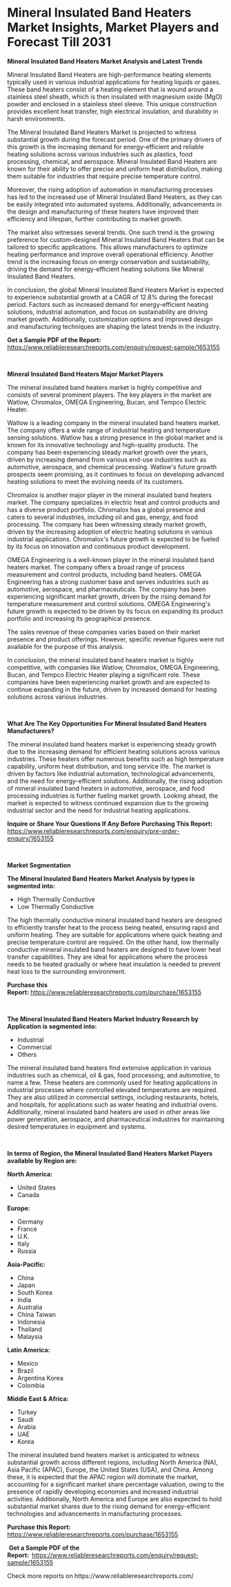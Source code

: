 <p><h1>Mineral Insulated Band Heaters Market Insights, Market Players and Forecast Till 2031</h1></p><p><strong>Mineral Insulated Band Heaters Market Analysis and Latest Trends</strong></p>
<p><p>Mineral Insulated Band Heaters are high-performance heating elements typically used in various industrial applications for heating liquids or gases. These band heaters consist of a heating element that is wound around a stainless steel sheath, which is then insulated with magnesium oxide (MgO) powder and enclosed in a stainless steel sleeve. This unique construction provides excellent heat transfer, high electrical insulation, and durability in harsh environments.</p><p>The Mineral Insulated Band Heaters Market is projected to witness substantial growth during the forecast period. One of the primary drivers of this growth is the increasing demand for energy-efficient and reliable heating solutions across various industries such as plastics, food processing, chemical, and aerospace. Mineral Insulated Band Heaters are known for their ability to offer precise and uniform heat distribution, making them suitable for industries that require precise temperature control.</p><p>Moreover, the rising adoption of automation in manufacturing processes has led to the increased use of Mineral Insulated Band Heaters, as they can be easily integrated into automated systems. Additionally, advancements in the design and manufacturing of these heaters have improved their efficiency and lifespan, further contributing to market growth.</p><p>The market also witnesses several trends. One such trend is the growing preference for custom-designed Mineral Insulated Band Heaters that can be tailored to specific applications. This allows manufacturers to optimize heating performance and improve overall operational efficiency. Another trend is the increasing focus on energy conservation and sustainability, driving the demand for energy-efficient heating solutions like Mineral Insulated Band Heaters.</p><p>In conclusion, the global Mineral Insulated Band Heaters Market is expected to experience substantial growth at a CAGR of 12.8% during the forecast period. Factors such as increased demand for energy-efficient heating solutions, industrial automation, and focus on sustainability are driving market growth. Additionally, customization options and improved design and manufacturing techniques are shaping the latest trends in the industry.</p></p>
<p><strong>Get a Sample PDF of the Report:&nbsp;</strong> <a href="https://www.reliableresearchreports.com/enquiry/request-sample/1653155">https://www.reliableresearchreports.com/enquiry/request-sample/1653155</a></p>
<p>&nbsp;</p>
<p><strong>Mineral Insulated Band Heaters Major Market Players</strong></p>
<p><p>The mineral insulated band heaters market is highly competitive and consists of several prominent players. The key players in the market are Watlow, Chromalox, OMEGA Engineering, Bucan, and Tempco Electric Heater.</p><p>Watlow is a leading company in the mineral insulated band heaters market. The company offers a wide range of industrial heating and temperature sensing solutions. Watlow has a strong presence in the global market and is known for its innovative technology and high-quality products. The company has been experiencing steady market growth over the years, driven by increasing demand from various end-use industries such as automotive, aerospace, and chemical processing. Watlow's future growth prospects seem promising, as it continues to focus on developing advanced heating solutions to meet the evolving needs of its customers.</p><p>Chromalox is another major player in the mineral insulated band heaters market. The company specializes in electric heat and control products and has a diverse product portfolio. Chromalox has a global presence and caters to several industries, including oil and gas, energy, and food processing. The company has been witnessing steady market growth, driven by the increasing adoption of electric heating solutions in various industrial applications. Chromalox's future growth is expected to be fueled by its focus on innovation and continuous product development.</p><p>OMEGA Engineering is a well-known player in the mineral insulated band heaters market. The company offers a broad range of process measurement and control products, including band heaters. OMEGA Engineering has a strong customer base and serves industries such as automotive, aerospace, and pharmaceuticals. The company has been experiencing significant market growth, driven by the rising demand for temperature measurement and control solutions. OMEGA Engineering's future growth is expected to be driven by its focus on expanding its product portfolio and increasing its geographical presence.</p><p>The sales revenue of these companies varies based on their market presence and product offerings. However, specific revenue figures were not available for the purpose of this analysis.</p><p>In conclusion, the mineral insulated band heaters market is highly competitive, with companies like Watlow, Chromalox, OMEGA Engineering, Bucan, and Tempco Electric Heater playing a significant role. These companies have been experiencing market growth and are expected to continue expanding in the future, driven by increased demand for heating solutions across various industries.</p></p>
<p>&nbsp;</p>
<p><strong>What Are The Key Opportunities For Mineral Insulated Band Heaters Manufacturers?</strong></p>
<p><p>The mineral insulated band heaters market is experiencing steady growth due to the increasing demand for efficient heating solutions across various industries. These heaters offer numerous benefits such as high temperature capability, uniform heat distribution, and long service life. The market is driven by factors like industrial automation, technological advancements, and the need for energy-efficient solutions. Additionally, the rising adoption of mineral insulated band heaters in automotive, aerospace, and food processing industries is further fueling market growth. Looking ahead, the market is expected to witness continued expansion due to the growing industrial sector and the need for industrial heating applications.</p></p>
<p><strong>Inquire or Share Your Questions If Any Before Purchasing This Report:</strong> <a href="https://www.reliableresearchreports.com/enquiry/pre-order-enquiry/1653155">https://www.reliableresearchreports.com/enquiry/pre-order-enquiry/1653155</a></p>
<p>&nbsp;</p>
<p><strong>Market Segmentation</strong></p>
<p><strong>The Mineral Insulated Band Heaters Market Analysis by types is segmented into:</strong></p>
<p><ul><li>High Thermally Conductive</li><li>Low Thermally Conductive</li></ul></p>
<p><p>The high thermally conductive mineral insulated band heaters are designed to efficiently transfer heat to the process being heated, ensuring rapid and uniform heating. They are suitable for applications where quick heating and precise temperature control are required. On the other hand, low thermally conductive mineral insulated band heaters are designed to have lower heat transfer capabilities. They are ideal for applications where the process needs to be heated gradually or where heat insulation is needed to prevent heat loss to the surrounding environment.</p></p>
<p><strong>Purchase this Report:&nbsp;</strong><a href="https://www.reliableresearchreports.com/purchase/1653155">https://www.reliableresearchreports.com/purchase/1653155</a></p>
<p>&nbsp;</p>
<p><strong>The Mineral Insulated Band Heaters Market Industry Research by Application is segmented into:</strong></p>
<p><ul><li>Industrial</li><li>Commercial</li><li>Others</li></ul></p>
<p><p>The mineral insulated band heaters find extensive application in various industries such as chemical, oil & gas, food processing, and automotive, to name a few. These heaters are commonly used for heating applications in industrial processes where controlled elevated temperatures are required. They are also utilized in commercial settings, including restaurants, hotels, and hospitals, for applications such as water heating and industrial ovens. Additionally, mineral insulated band heaters are used in other areas like power generation, aerospace, and pharmaceutical industries for maintaining desired temperatures in equipment and systems.</p></p>
<p>&nbsp;</p>
<p><strong>In terms of Region, the Mineral Insulated Band Heaters Market Players available by Region are:</strong></p>
<p>
    <p> <strong> North America: </strong>
        <ul>
            <li>United States</li>
            <li>Canada</li>
        </ul>
        </p> 
    <p> <strong> Europe: </strong>
        <ul>
            <li>Germany</li>
            <li>France</li>
            <li>U.K.</li>
            <li>Italy</li>
            <li>Russia</li>
        </ul>
        </p> 
    <p> <strong> Asia-Pacific: </strong>
        <ul>
            <li>China</li>
            <li>Japan</li>
            <li>South Korea</li>
            <li>India</li>
            <li>Australia</li>
            <li>China Taiwan</li>
            <li>Indonesia</li>
            <li>Thailand</li>
            <li>Malaysia</li>
        </ul>
        </p> 
    <p> <strong> Latin America: </strong>
        <ul>
            <li>Mexico</li>
            <li>Brazil</li>
            <li>Argentina Korea</li>
            <li>Colombia</li>
        </ul>
        </p> 
    <p> <strong> Middle East & Africa: </strong>
        <ul>
            <li>Turkey</li>
            <li>Saudi</li>
            <li>Arabia</li>
            <li>UAE</li>
            <li>Korea</li>
        </ul>
    </p>
    </p>
<p><p>The mineral insulated band heaters market is anticipated to witness substantial growth across different regions, including North America (NA), Asia Pacific (APAC), Europe, the United States (USA), and China. Among these, it is expected that the APAC region will dominate the market, accounting for a significant market share percentage valuation, owing to the presence of rapidly developing economies and increased industrial activities. Additionally, North America and Europe are also expected to hold substantial market shares due to the rising demand for energy-efficient technologies and advancements in manufacturing processes.</p></p>
<p><strong>Purchase this Report: </strong><a href="https://www.reliableresearchreports.com/purchase/1653155">https://www.reliableresearchreports.com/purchase/1653155</a></p>
<p>&nbsp;<strong>Get a Sample PDF of the Report:&nbsp;&nbsp;</strong><a href="https://www.reliableresearchreports.com/enquiry/request-sample/1653155">https://www.reliableresearchreports.com/enquiry/request-sample/1653155</a></p>
<p><strong></strong></p>
<p>Check more reports on https://www.reliableresearchreports.com/</p>